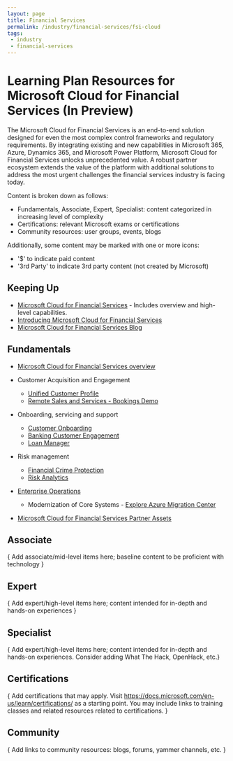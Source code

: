 ```yaml
---
layout: page
title: Financial Services
permalink: /industry/financial-services/fsi-cloud
tags:
 - industry
 - financial-services
---
```


# Learning Plan Resources for Microsoft Cloud for Financial Services (In Preview)

The Microsoft Cloud for Financial Services is an end-to-end solution designed for even the most complex control frameworks and regulatory requirements. By integrating existing and new capabilities in Microsoft 365, Azure, Dynamics 365, and Microsoft Power Platform, Microsoft Cloud for Financial Services unlocks unprecedented value. A robust partner ecosystem extends the value of the platform with additional solutions to address the most urgent challenges the financial services industry is facing today.

Content is broken down as follows:
* Fundamentals, Associate, Expert, Specialist: content categorized in increasing level of complexity
* Certifications: relevant Microsoft exams or certifications
* Community resources: user groups, events, blogs

Additionally, some content may be marked with one or more icons:
* '$' to indicate paid content
* '3rd Party' to indicate 3rd party content (not created by Microsoft)

## Keeping Up

* [Microsoft Cloud for Financial Services](https://www.microsoft.com/en-us/industry/financial-services/microsoft-cloud-for-financial-services) - Includes overview and high-level capabilities.
* [Introducing Microsoft Cloud for Financial Services](https://www.youtube.com/watch?v=xByz3P6FlMQ)
* [Microsoft Cloud for Financial Services Blog](https://cloudblogs.microsoft.com/industry-blog/financial-services/2021/02/24/announcing-microsoft-cloud-for-financial-services/)

## Fundamentals

* [Microsoft Cloud for Financial Services overview](https://www.youtube.com/watch?v=MqESP4OIC00)
- Customer Acquisition and Engagement
  - [Unified Customer Profile](https://www.youtube.com/watch?v=SnWcwit5oDI)
  - [Remote Sales and Services - Bookings Demo](https://microsoftbookings.azurewebsites.net/?organization=financialservices&UICulture=en-US&CallBackURL=https%3A%2F%2Fproducts.office.com/business/bookings)
- Onboarding, servicing and support
  - [Customer Onboarding](https://www.youtube.com/watch?v=_Q1KQaFIseU&list=PL8nfc9haGeb4zghitc7-Z2stOPoFrJlCy)
  - [Banking Customer Engagement](https://www.youtube.com/watch?v=2mde9xgcrWc&list=PL8nfc9haGeb4zghitc7-Z2stOPoFrJlCy)
  - [Loan Manager](https://www.youtube.com/watch?v=s7P19L52xIA&list=PL8nfc9haGeb4zghitc7-Z2stOPoFrJlCy)
- Risk management
  - [Financial Crime Protection](https://dynamics.microsoft.com/en-us/ai/fraud-protection/)
  - [Risk Analytics](https://azure.microsoft.com/en-us/solutions/high-performance-computing/financial-services/)
- [Enterprise Operations](https://azure.microsoft.com/en-us/blog/hybrid-and-multicloud-strategies-for-financial-services-organizations/)
  - Modernization of Core Systems - [Explore Azure Migration Center](https://azure.microsoft.com/en-us/migration/)
		
- [Microsoft Cloud for Financial Services Partner Assets](https://partner.microsoft.com/en-us/asset/collection/microsoft-cloud-for-financial-services-partner-assets#/)


## Associate

{ Add associate/mid-level items here; baseline content to be proficient with technology }


## Expert

{ Add expert/high-level items here; content intended for in-depth and hands-on experiences }


## Specialist

{ Add expert/high-level items here; content intended for in-depth and hands-on experiences.  Consider adding What The Hack, OpenHack, etc.}


## Certifications

{ Add certifications that may apply. Visit https://docs.microsoft.com/en-us/learn/certifications/ as a starting point.  You may include links to training classes and related resources related to certifications.  }


## Community

{ Add links to community resources: blogs, forums, yammer channels, etc. }

